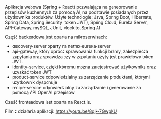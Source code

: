 Aplikacja webowa (Spring + React) pozwalająca na geneorowanie przepisów kuchennych za pomocą AI, na podstawie posiadanych przez użytkownika produktów. 
Użyte technologie: Java, Spring Boot, Hibernate, Spring Data, Spring Security (token JWT), Spring Cloud, Eureka Server, API-Gateway, mySQL, JUnit, Mockito, Spring AI


Część backendowa jest oparta na mikroserwisach:

- discovery-server oparty na netflix-eureka-server
- api-gateway, który oprócz sprawowania funkcji bramy, zabezpiecza zapytania oraz sprawdza czy w zapytaniu użyty jest prawidłowy token JWT. 
- identity-service, dzięki któremu można zarejestrować użytkownika oraz uzyskać token JWT
- product-service odpowiedzialny za zarządzanie produktami, którymi użytkownik dysponuje
- recipe-service odpowiedzialny za zarządzanie i generowanie za pomocą API OpenAI przepisów

Cześć frontendowa jest oparta na React.js. 

  Film z działania aplikacji:
https://youtu.be/8qjk-7GwpKU
